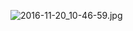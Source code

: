 ![2016-11-20_10-46-59.jpg](https://openfilecdn.upupmo.com/upupmo-article/mac/basic/mac-system-12-change-wallpaper.png)
